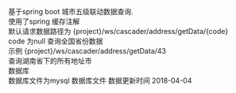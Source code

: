 基于spring boot 城市五级联动数据查询.<br>
使用了spring 缓存注解<br>
默认请求数据路径为 {project}/ws/cascader/address/getData/{code}<br>
code 为null 查询全国省份数据<br>
示例 {project}/ws/cascader/address/getData/43<br>
查询湖南省下的所有地址市<br>
数据库<br>
     数据库文件为mysql 数据库文件 数据更新时间  2018-04-04